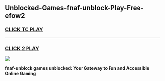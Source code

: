 
## Unblocked-Games-fnaf-unblock-Play-Free-efow2
<h3>
<a href="https://premium76.site?title=fnaf-unblock&ref=18A1">CLICK TO PLAY</a></h3>
<hr>

<h3>
<a href="https://premium76.site?title=fnaf-unblock&ref=18A1">CLICK 2 PLAY</a>
  
</h3>

<a href="https://premium76.site?title=fnaf-unblock&ref=18A1"><img src="https://clearcache.store/games.png"></a>


**fnaf-unblock games unblocked: Your Gateway to Fun and Accessible Online Gaming**
